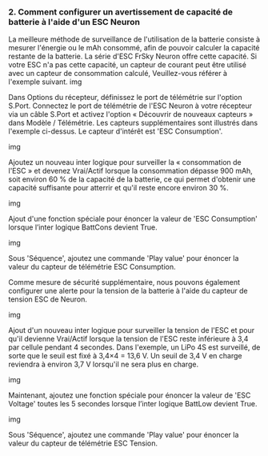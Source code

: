 ### 2. Comment configurer un avertissement de capacité de batterie à l'aide d'un ESC Neuron
La meilleure méthode de surveillance de l'utilisation de la batterie consiste à mesurer l'énergie ou le mAh consommé, afin de pouvoir calculer la capacité restante de la batterie. La série d'ESC FrSky Neuron offre cette capacité. Si votre ESC n'a pas cette capacité, un capteur de courant peut être utilisé avec un capteur de consommation calculé, Veuillez-vous référer à l'exemple suivant.
img

Dans Options du récepteur, définissez le port de télémétrie sur l'option S.Port. Connectez le port de télémétrie de l'ESC Neuron à votre récepteur via un câble S.Port et activez l'option « Découvrir de nouveaux capteurs » dans Modèle / Télémétrie. Les capteurs supplémentaires sont illustrés dans l'exemple ci-dessus. Le capteur d'intérêt est 'ESC Consumption'.

img

Ajoutez un nouveau inter logique pour surveiller la « consommation de l'ESC » et devenez Vrai/Actif lorsque la consommation dépasse 900 mAh, soit environ 60 % de la capacité de la batterie, ce qui permet d'obtenir une capacité suffisante pour atterrir et qu'il reste encore environ 30 %.

img

Ajout d'une fonction spéciale pour énoncer la valeur de 'ESC Consumption' lorsque l’inter logique BattCons devient True.

img

Sous 'Séquence', ajoutez une commande 'Play value' pour énoncer la valeur du capteur de télémétrie ESC Consumption.

Comme mesure de sécurité supplémentaire, nous pouvons également configurer une alerte pour la tension de la batterie à l'aide du capteur de tension ESC de Neuron.

img

Ajout d'un nouveau inter logique pour surveiller la tension de l'ESC et pour qu'il devienne Vrai/Actif lorsque la tension de l'ESC reste inférieure à 3,4 par cellule pendant 4 secondes. Dans l'exemple, un LiPo 4S est surveillé, de sorte que le seuil est fixé à 3,4×4 = 13,6 V. Un seuil de 3,4 V en charge reviendra à environ 3,7 V lorsqu'il ne sera plus en charge.

img

Maintenant, ajoutez une fonction spéciale pour énoncer la valeur de 'ESC Voltage' toutes les 5 secondes lorsque l’inter logique BattLow devient True.

img

Sous 'Séquence', ajoutez une commande 'Play value' pour énoncer la valeur du capteur de télémétrie ESC Tension.

